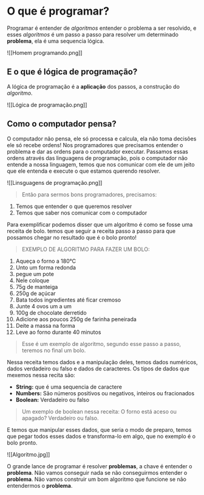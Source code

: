 # O que é programar?

Programar é entender de *algoritmos* entender o problema a ser resolvido, e esses *algoritmos* é um passo a passo para resolver um determinado **problema**, ela é uma sequencia lógica.


![[Homem programando.png]]

## E o que é lógica de programação?

A lógica de programação é a **aplicação** dos passos, a construção do *algoritmo*. 


![[Lógica de programação.png]]
## Como o computador pensa?

O computador não pensa, ele só processa e calcula, ela não toma decisões ele só recebe ordens! Nos programadores que precisamos entender o problema e dar as ordens para o computador executar. Passamos essas ordens através das linguagens de programação, pois o computador não entende a nossa linguagem, temos que nos comunicar com ele de um jeito que ele entenda e execute o que estamos querendo resolver.

![[Linsguagens de programação.png]]

> Então para sermos bons programadores, precisamos:

1. Temos que entender o que queremos resolver
2. Temos que saber nos comunicar com o computador

Para exemplificar podemos disser que um algoritmo é como se fosse uma receita de bolo. temos que seguir a receita passo a passo para que possamos chegar no resultado que é o bolo pronto!

> EXEMPLO DE ALGORITMO PARA FAZER UM BOLO:

1. Aqueça o forno a 180°C
2. Unto um forma redonda
3. pegue um pote
4. Nele coloque
5.  75g de manteiga
6. 250g de açúcar
7. Bata todos ingredientes até ficar cremoso
8. Junte 4 ovos um a um
9. 100g de chocolate derretido
10. Adicione aos poucos 250g de farinha peneirada
11. Deite a massa na forma
12. Leve ao forno durante 40 minutos

>Esse é um exemplo de algoritmo, segundo esse passo a passo, teremos no final um bolo. 

Nessa receita temos dados e a manipulação deles, temos dados numéricos, dados verdadeiro ou falso e dados de caracteres.
Os tipos de dados que mexemos nessa recita são:

+ **String:** que é uma sequencia de caractere
+ **Numbers:** São números positivos ou negativos, inteiros ou fracionados
+ **Boolean:** Verdadeiro ou falso

> Um exemplo de boolean nessa receita: O forno está aceso ou apagado? Verdadeiro ou falso.

E temos que manipular esses dados, que seria o modo de preparo, temos que pegar todos esses dados e transforma-lo em algo, que no exemplo é o bolo pronto.

![[Algoritmo.jpg]]

O grande lance de programar é resolver **problemas**, a chave é entender o **problema**. Não vamos conseguir nada se não conseguirmos entender o **problema**. Não vamos construir um bom algoritmo que funcione se não entendermos o **problema**. 